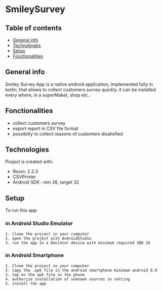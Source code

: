 # SmileySurvey
## Table of contents
* [General info](#general-info)
* [Technologies](#technologies)
* [Setup](#setup)
* [Fonctionalities](fonctionalities)


## General info
Smiley Survey App is a native android application, implemented fully in kotlin, that allows to collect customers survey quickly. it can be installed every where, in a superMaket, shop etc..





## Fonctionalities

* collect customers survey 
* export report in CSV file format
* possibilty to collect reasons of customers disatisfied
   
	
## Technologies
Project is created with:
* Room: 2.2.3
* CSVPrinter
* Android SDK : min 26, target 32


	
## Setup
To run this app:
### in Android Studio Emulator
```
1. Clone the project in your computer
2. open the project with AndroidStudio 
3. run the app in a Emulator device with minimum required SDK 26 
```
### in Android Smartphone
```
1. Clone the project in your computer
2. copy the .apk file in the android smartphone minimum android 8.0
3. tap on the apk file in the phone
4. authorize installation of unknown sources in setting 
5. install the app

```

